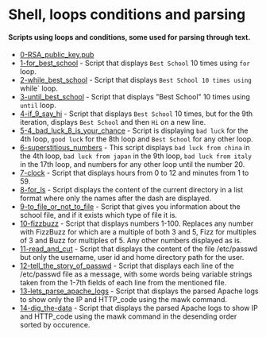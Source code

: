 # Shell, loops conditions and parsing
#### Scripts using loops and conditions, some used for parsing through text.

- [0-RSA_public_key.pub](https://github.com/viviani22/shell/blob/main/loops_conditions_and_parsing/0-RSA_public_key.pub) 
- [1-for_best_school](https://github.com/viviani22/shell/tree/main/loops_conditions_and_parsing) - Script that displays `Best School` 10 times using `for` loop.
- [2-while_best_school](https://github.com/viviani22/shell/blob/main/loops_conditions_and_parsing/2-while_best_school) - Script that displays `Best School 10 times using `while` loop.
- [3-until_best_school](https://github.com/viviani22/shell/blob/main/loops_conditions_and_parsing/3-until_best_school) - Script that displays "Best School" 10 times using `until` loop.
- [4-if_9_say_hi](https://github.com/viviani22/shell/blob/main/loops_conditions_and_parsing/4-if_9_say_hi) - Script that displays `Best School` 10 times, but for the 9th iteration, displays `Best School` and then `Hi` on a new line.
- [5-4_bad_luck_8_is_your_chance](https://github.com/viviani22/shell/blob/main/loops_conditions_and_parsing/5-4_bad_luck_8_is_your_chance) - Script is displaying `bad luck` for the 4th loop, `good luck` for the 8th loop and `Best School` for any other loop.
- [6-superstitious_numbers](https://github.com/viviani22/shell/blob/main/loops_conditions_and_parsing/6-superstitious_numbers) - This script displays `bad luck from china` in the 4th loop, `bad luck from japan` in the 9th loop, `bad luck from italy` in the 17th loop, and numbers for any other loop until the number 20.
- [7-clock](https://github.com/Donaldoo/shell/blob/main/loops_conditions_and_parsing/7-clock) - Script that displays hours from 0 to 12 and minutes from 1 to 59.
- [8-for_ls](https://github.com/viviani22/shell/blob/main/loops_conditions_and_parsing/8-for_ls) - Script displays the content of the current directory in a list format where only the names after the dash are displayed.
- [9-to_file_or_not_to_file](https://github.com/viviani22/shell/blob/main/loops_conditions_and_parsing/9-to_file_or_not_to_file) - Script that gives you information about the school file, and if it exists which type of file it is.
- [10-fizzbuzz](https://github.com/viviani22/shell/blob/main/loops_conditions_and_parsing/10-fizzbuzz) - Script that displays numbers 1-100. Replaces any number with FizzBuzz for which are a multiple of both 3 and 5, Fizz for multiples of 3 and Buzz for multiples of 5. Any other numbers displayed as is.
- [11-read_and_cut](https://github.com/viviani22/shell/blob/main/loops_conditions_and_parsing/11-read_and_cut) - Script that displays the content of the file /etc/passwd but only the username, user id and home directory path for the user.
- [12-tell_the_story_of_passwd](https://github.com/viviani22/shell/blob/main/loops_conditions_and_parsing/12-tell_the_story_of_passwd) - Script that displays each line of the /etc/passwd file as a message, with some words being variable strings taken from the 1-7th fields of each line from the mentioned file.
- [13-lets_parse_apache_logs](https://github.com/viviani22/shell/blob/main/loops_conditions_and_parsing/13-lets_parse_apache_logs) - Script that displays the parsed Apache logs to show only the IP and HTTP_code using the mawk command.
- [14-dig_the-data](https://github.com/viviani22/shell/blob/main/loops_conditions_and_parsing/14-dig_the-data) - Script that displays the parsed Apache logs to show IP and HTTP_code using the mawk command in the desending order sorted by occurence.
